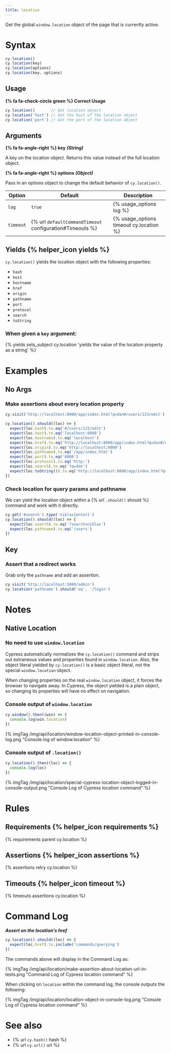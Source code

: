 ```yaml
---
title: location
---
```


Get the global `window.location` object of the page that is currently active.

# Syntax

```javascript
cy.location()
cy.location(key)
cy.location(options)
cy.location(key, options)
```

## Usage

**{% fa fa-check-circle green %} Correct Usage**

```javascript
cy.location()       // Get location object
cy.location('host') // Get the host of the location object
cy.location('port') // Get the port of the location object
```

## Arguments

**{% fa fa-angle-right %} key** ***(String)***

A key on the location object. Returns this value instead of the full location object.

**{% fa fa-angle-right %} options** ***(Object)***

Pass in an options object to change the default behavior of `cy.location()`.

Option | Default | Description
--- | --- | ---
`log` | `true` | {% usage_options log %}
`timeout` | {% url `defaultCommandTimeout` configuration#Timeouts %} | {% usage_options timeout cy.location %}

## Yields {% helper_icon yields %}

`cy.location()` yields the location object with the following properties:

- `hash`
- `host`
- `hostname`
- `href`
- `origin`
- `pathname`
- `port`
- `protocol`
- `search`
- `toString`

### When given a `key` argument:

{% yields sets_subject cy.location 'yields the value of the location property as a string' %}

# Examples

## No Args

### Make assertions about every location property

```javascript
cy.visit('http://localhost:8000/app/index.html?q=dan#/users/123/edit')

cy.location().should((loc) => {
  expect(loc.hash).to.eq('#/users/123/edit')
  expect(loc.host).to.eq('localhost:8000')
  expect(loc.hostname).to.eq('localhost')
  expect(loc.href).to.eq('http://localhost:8000/app/index.html?q=dan#/users/123/edit')
  expect(loc.origin).to.eq('http://localhost:8000')
  expect(loc.pathname).to.eq('/app/index.html')
  expect(loc.port).to.eq('8000')
  expect(loc.protocol).to.eq('http:')
  expect(loc.search).to.eq('?q=dan')
  expect(loc.toString()).to.eq('http://localhost:8000/app/index.html?q=brian#/users/123/edit')
})
```

### Check location for query params and pathname

We can yield the location object within a {% url `.should()` should %} command and work with it directly.

```javascript
cy.get('#search').type('niklas{enter}')
cy.location().should((loc) => {
  expect(loc.search).to.eq('?search=niklas')
  expect(loc.pathname).to.eq('/users')
})
```

## Key

### Assert that a redirect works

Grab only the `pathname` and add an assertion.

```javascript
cy.visit('http://localhost:3000/admin')
cy.location('pathname').should('eq', '/login')
```

# Notes

## Native Location

### No need to use `window.location`

Cypress automatically normalizes the `cy.location()` command and strips out extraneous values and properties found in `window.location`. Also, the object literal yielded by `cy.location()` is a basic object literal, not the special `window.location` object.

When changing properties on the real `window.location` object, it forces the browser to navigate away. In Cypress, the object yielded is a plain object, so changing its properties will have no effect on navigation.

### Console output of `window.location`

```javascript
cy.window().then((win) => {
  console.log(win.location)
})
```

{% imgTag /img/api/location/window-location-object-printed-in-console-log.png "Console.log of window.location" %}

### Console output of `.location()`

```javascript
cy.location().then((loc) => {
  console.log(loc)
})
```

{% imgTag /img/api/location/special-cypress-location-object-logged-in-console-output.png "Console Log of Cypress location command" %}

# Rules

## Requirements {% helper_icon requirements %}

{% requirements parent cy.location %}

## Assertions {% helper_icon assertions %}

{% assertions retry cy.location %}

## Timeouts {% helper_icon timeout %}

{% timeouts assertions cy.location %}

# Command Log

***Assert on the location's href***

```javascript
cy.location().should((loc) => {
  expect(loc.href).to.include('commands/querying')
})
```

The commands above will display in the Command Log as:

{% imgTag /img/api/location/make-assertion-about-location-url-in-tests.png "Command Log of Cypress location command" %}

When clicking on `location` within the command log, the console outputs the following:

{% imgTag /img/api/location/location-object-in-console-log.png "Console Log of Cypress location command" %}

# See also

- {% url `cy.hash()` hash %}
- {% url `cy.url()` url %}
